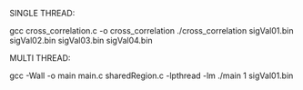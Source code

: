 SINGLE THREAD:

gcc cross_correlation.c -o cross_correlation
./cross_correlation sigVal01.bin sigVal02.bin sigVal03.bin sigVal04.bin


MULTI THREAD:

gcc -Wall -o main main.c sharedRegion.c -lpthread -lm
./main 1 sigVal01.bin